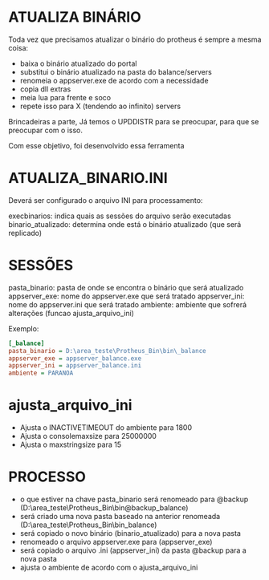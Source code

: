 # ATUALIZA BINÁRIO

Toda vez que precisamos atualizar o binário do protheus é sempre a mesma coisa:

- baixa o binário atualizado do portal
- substitui o binário atualizado na pasta do balance/servers
- renomeia o appserver.exe de acordo com a necessidade
- copia dll extras
- meia lua para frente e soco
- repete isso para X (tendendo ao infinito) servers

Brincadeiras a parte,
Já temos o UPDDISTR para se preocupar, para que se preocupar com o isso.

Com esse objetivo, foi desenvolvido essa ferramenta


# ATUALIZA_BINARIO.INI

Deverá ser configurado o arquivo INI para processamento:

execbinarios: indica quais as sessões do arquivo serão executadas
binario_atualizado: determina onde está o binário atualizado (que será replicado)

# SESSÕES

pasta_binario: pasta de onde se encontra o binário que será atualizado
appserver_exe: nome do appserver.exe que será tratado
appserver_ini: nome do appserver.ini que será tratado
ambiente: ambiente que sofrerá alterações (funcao ajusta_arquivo_ini)

Exemplo:


```ini
[_balance]
pasta_binario = D:\area_teste\Protheus_Bin\bin\_balance
appserver_exe = appserver_balance.exe
appserver_ini = appserver_balance.ini
ambiente = PARANOA
```

# ajusta_arquivo_ini

- Ajusta o INACTIVETIMEOUT do ambiente para 1800
- Ajusta o consolemaxsize para 25000000
- Ajusta o maxstringsize para 15

# PROCESSO

- o que estiver na chave pasta_binario será renomeado para @backup (D:\area_teste\Protheus_Bin\bin\@backup_balance)
- será criado uma nova pasta baseado na anterior renomeada (D:\area_teste\Protheus_Bin\bin\_balance)
- será copiado o novo binário (binario_atualizado) para a nova pasta
- renomeado o arquivo appserver.exe para (appserver_exe)
- será copiado o arquivo .ini (appserver_ini) da pasta @backup para a nova pasta
- ajusta o ambiente de acordo com o ajusta_arquivo_ini
